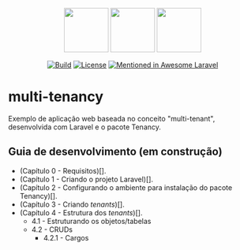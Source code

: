 <p align="center">
<img src="https://upload.wikimedia.org/wikipedia/commons/thumb/9/9a/Laravel.svg/1200px-Laravel.svg.png" width="90">
<img src="https://cdn3.iconfinder.com/data/icons/ui-icons-5/16/plus-small-01-512.png" width="90">
<img src="https://avatars1.githubusercontent.com/u/33319474?s=400&v=4" width="90">
</p>

<p align="center">
<a href="https://travis-ci.org/laravel/framework"><img src="https://travis-ci.org/laravel/framework.svg" alt="Build"></a>
<a href="https://packagist.org/packages/laravel/framework"><img src="https://poser.pugx.org/laravel/framework/license.svg" alt="License"></a>
<a href="https://packagist.org/packages/laravel/framework"><img src="https://awesome.re/mentioned-badge.svg" alt="Mentioned in Awesome Laravel"></a>
</p>

# multi-tenancy
Exemplo de aplicação web baseada no conceito "multi-tenant", desenvolvida com Laravel e o pacote Tenancy.

## Guia de desenvolvimento (em construção)
- (Capítulo 0 - Requisitos)[].
- (Capítulo 1 - Criando o projeto Laravel)[].
- (Capítulo 2 - Configurando o ambiente para instalação do pacote Tenancy)[].
- (Capítulo 3 - Criando _tenants_)[].
- (Capítulo 4 - Estrutura dos _tenants_)[].
    - 4.1 - Estruturando os objetos/tabelas
    - 4.2 - CRUDs
        - 4.2.1 - Cargos
